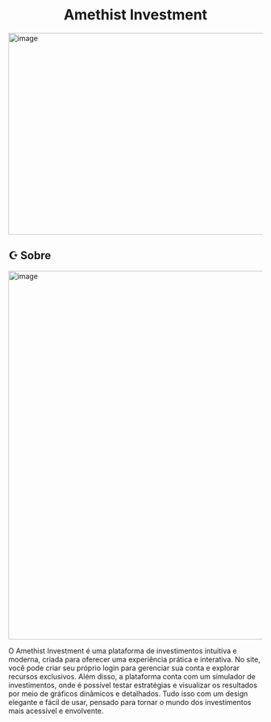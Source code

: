 <h1 align="center">Amethist Investment</h1>
<img width="1199" height="400" alt="image" src="https://github.com/user-attachments/assets/af6c893d-4d5f-4632-b606-4602ab43bd2e" />


<h2>☪︎ Sobre</h2>
<img width="1600" height="731" alt="image" src="https://github.com/user-attachments/assets/436f35aa-5a61-474a-b413-17f36ab6c3c8" />
<p>O Amethist Investment é uma plataforma de investimentos intuitiva e moderna, criada para oferecer uma experiência prática e interativa.
No site, você pode criar seu próprio login para gerenciar sua conta e explorar recursos exclusivos. Além disso, a plataforma conta com um simulador de investimentos, onde é possível testar estratégias e visualizar os resultados por meio de gráficos dinâmicos e detalhados.
Tudo isso com um design elegante e fácil de usar, pensado para tornar o mundo dos investimentos mais acessível e envolvente.</p>
